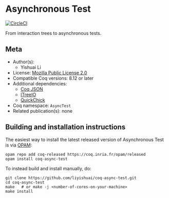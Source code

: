 <!---
This file was generated from `meta.yml`, please do not edit manually.
Follow the instructions on https://github.com/coq-community/templates to regenerate.
--->
# Asynchronous Test

[![CircleCI][circleci-shield]][circleci-link]

[circleci-shield]: https://circleci.com/gh/liyishuai/coq-async-test.svg?style=svg
[circleci-link]:   https://circleci.com/gh/liyishuai/coq-async-test




From interaction trees to asynchronous tests.

## Meta

- Author(s):
  - Yishuai Li
- License: [Mozilla Public License 2.0](LICENSE)
- Compatible Coq versions: 8.12 or later
- Additional dependencies:
  - [Coq JSON](https://github.com/liyishuai/coq-json)
  - [ITreeIO](https://github.com/Lysxia/coq-itree-io)
  - [QuickChick](https://github.com/QuickChick/QuickChick/)
- Coq namespace: `AsyncTest`
- Related publication(s): none

## Building and installation instructions

The easiest way to install the latest released version of Asynchronous Test
is via [OPAM](https://opam.ocaml.org/doc/Install.html):

```shell
opam repo add coq-released https://coq.inria.fr/opam/released
opam install coq-async-test
```

To instead build and install manually, do:

``` shell
git clone https://github.com/liyishuai/coq-async-test.git
cd coq-async-test
make   # or make -j <number-of-cores-on-your-machine> 
make install
```



